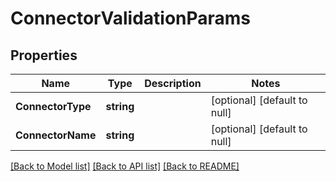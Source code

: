 # ConnectorValidationParams

## Properties
Name | Type | Description | Notes
------------ | ------------- | ------------- | -------------
**ConnectorType** | **string** |  | [optional] [default to null]
**ConnectorName** | **string** |  | [optional] [default to null]

[[Back to Model list]](../README.md#documentation-for-models) [[Back to API list]](../README.md#documentation-for-api-endpoints) [[Back to README]](../README.md)

